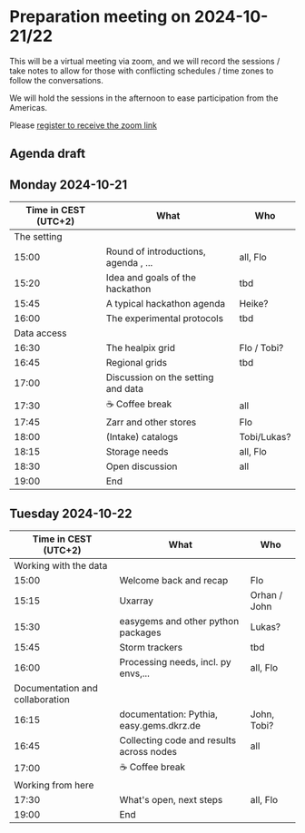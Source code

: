 # Preparation meeting on 2024-10-21/22

This will be a virtual meeting via zoom, and we will record the sessions / take notes to allow for those with conflicting schedules / time zones to follow the conversations.

We will hold the sessions in the afternoon to ease participation from the Americas.

Please [register to receive the zoom link](https://events.dkrz.de/e/global-hackathon-tech-prep)

## Agenda draft

## Monday 2024-10-21

| Time in CEST (UTC+2)| What                            | Who |
|-----------|---------------------------------|-----|
| The setting |||
| 15:00 | Round of introductions, agenda , ...           | all, Flo |
| 15:20 | Idea and goals of the hackathon | tbd |
| 15:45 | A typical hackathon agenda | Heike?|
| 16:00 | The experimental protocols | tbd|
| Data access |||
| 16:30 | The healpix grid | Flo / Tobi? |
| 16:45 | Regional grids | tbd|
| 17:00 | Discussion on the setting and data | |
| 17:30 | ☕️ Coffee break | all |
| 17:45 | Zarr and other stores | Flo |
| 18:00 | (Intake) catalogs  | Tobi/Lukas?|
| 18:15 | Storage needs | all, Flo |
| 18:30 | Open discussion | all|
| 19:00 | End|             |

## Tuesday 2024-10-22

| Time in CEST (UTC+2)| What                            | Who |
|-----------|---------------------------------|-----|
| Working with the data | |
| 15:00 | Welcome back and recap |Flo|
| 15:15 | Uxarray | Orhan / John |
| 15:30 | easygems and other python packages | Lukas?|
| 15:45 | Storm trackers | tbd|
| 16:00 | Processing needs, incl. py envs,... | all, Flo |
| Documentation and collaboration ||
| 16:15 | documentation: Pythia, easy.gems.dkrz.de | John, Tobi?|
| 16:45 | Collecting code and results across nodes | all|
| 17:00 | ☕️ Coffee break | |
| Working from here ||
| 17:30 | What's open, next steps | all, Flo|
| 19:00             | End ||
